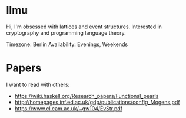 # Ilmu

Hi, I'm obsessed with lattices and event structures. Interested in cryptography and programming language theory.

Timezone: Berlin
Availability: Evenings, Weekends

# Papers

I want to read with others:

- https://wiki.haskell.org/Research_papers/Functional_pearls
- http://homepages.inf.ed.ac.uk/gdp/publications/config_Mogens.pdf
- https://www.cl.cam.ac.uk/~gw104/EvStr.pdf

